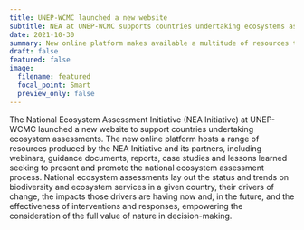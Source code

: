 ```yaml
---
title: UNEP-WCMC launched a new website 
subtitle: NEA at UNEP-WCMC supports countries undertaking ecosystems assessments
date: 2021-10-30 
summary: New online platform makes available a multitude of resources to support the national ecosystems assessment processes
draft: false
featured: false
image:
  filename: featured
  focal_point: Smart
  preview_only: false
---
```


The National Ecosystem Assessment Initiative (NEA Initiative) at UNEP-WCMC launched a new website to support countries undertaking ecosystem assessments. 
The new online platform hosts a range of resources produced by the NEA Initiative and its partners, including webinars, guidance documents, reports, 
case studies and lessons learned seeking to present and promote the national ecosystem assessment process. 
National ecosystem assessments lay out the status and trends on biodiversity and ecosystem services in a given country, their drivers of change, 
the impacts those drivers are having now and, in the future, and the effectiveness of interventions and responses, empowering the consideration of 
the full value of nature in decision-making.
